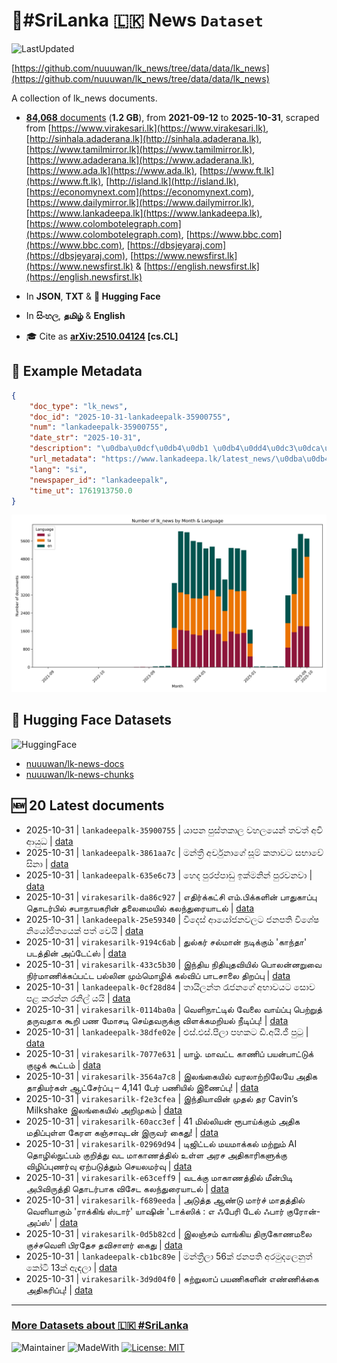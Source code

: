 # 📄#SriLanka 🇱🇰 News `Dataset`

![LastUpdated](https://img.shields.io/badge/last_updated-2025--10--31_18:29:24-green)

[https://github.com/nuuuwan/lk_news/tree/data/data/lk_news](https://github.com/nuuuwan/lk_news/tree/data/data/lk_news)

A collection of lk_news documents.

- [**84,068** documents](https://github.com/nuuuwan/lk_news/tree/data/data/lk_news) (**1.2 GB**), from **2021-09-12** to **2025-10-31**, scraped from [https://www.virakesari.lk](https://www.virakesari.lk), [http://sinhala.adaderana.lk](http://sinhala.adaderana.lk), [https://www.tamilmirror.lk](https://www.tamilmirror.lk), [https://www.adaderana.lk](https://www.adaderana.lk), [https://www.ada.lk](https://www.ada.lk), [https://www.ft.lk](https://www.ft.lk), [http://island.lk](http://island.lk), [https://economynext.com](https://economynext.com), [https://www.dailymirror.lk](https://www.dailymirror.lk), [https://www.lankadeepa.lk](https://www.lankadeepa.lk), [https://www.colombotelegraph.com](https://www.colombotelegraph.com), [https://www.bbc.com](https://www.bbc.com), [https://dbsjeyaraj.com](https://dbsjeyaraj.com), [https://www.newsfirst.lk](https://www.newsfirst.lk) & [https://english.newsfirst.lk](https://english.newsfirst.lk)

- In **JSON**, **TXT** & **🤗 Hugging Face**

- In **සිංහල**, **தமிழ்** & **English**

- 🎓 Cite as **[arXiv:2510.04124](https://arxiv.org/abs/2510.04124) [cs.CL]**

## 📝 Example Metadata

```json
{
    "doc_type": "lk_news",
    "doc_id": "2025-10-31-lankadeepalk-35900755",
    "num": "lankadeepalk-35900755",
    "date_str": "2025-10-31",
    "description": "\u0dba\u0dcf\u0db4\u0db1 \u0db4\u0dd4\u0dc3\u0dca\u0dad\u0d9a\u0dcf\u0dbd \u0dc0\u0dc4\u0dbd\u0dba\u0dd9\u0db1\u0dca \u0dad\u0dc0\u0dad\u0dca \u0d85\u0dc0\u0dd2 \u0d86\u0dba\u0dd4\u0db0",
    "url_metadata": "https://www.lankadeepa.lk/latest_news/\u0dba\u0db4\u0db1-\u0db4\u0dc3\u0dad\u0d9a\u0dbd-\u0dc0\u0dc4\u0dbd\u0dba\u0db1-\u0dad\u0dc0\u0dad-\u0d85\u0dc0-\u0d86\u0dba\u0db0/1-682464",
    "lang": "si",
    "newspaper_id": "lankadeepalk",
    "time_ut": 1761913750.0
}
```

![Chart](https://raw.githubusercontent.com/nuuuwan/lk_news/refs/heads/data/data/lk_news/docs_by_month_and_lang.png)

## 🤗 Hugging Face Datasets

![HuggingFace](https://img.shields.io/badge/-HuggingFace-FDEE21?style=for-the-badge&logo=HuggingFace)

- [nuuuwan/lk-news-docs](https://huggingface.co/datasets/nuuuwan/lk-news-docs)
- [nuuuwan/lk-news-chunks](https://huggingface.co/datasets/nuuuwan/lk-news-chunks)

## 🆕 20 Latest documents

- 2025-10-31 | `lankadeepalk-35900755` | යාපන පුස්තකාල වහලයෙන් තවත් අවි ආයුධ | [data](https://github.com/nuuuwan/lk_news/tree/data/data/lk_news/2020s/2025/2025-10-31-lankadeepalk-35900755)
- 2025-10-31 | `lankadeepalk-3861aa7c` | මන්ත්‍රී අර්චුනාගේ සූම් කතාවට සභාවේ සිනා | [data](https://github.com/nuuuwan/lk_news/tree/data/data/lk_news/2020s/2025/2025-10-31-lankadeepalk-3861aa7c)
- 2025-10-31 | `lankadeepalk-635e6c73` | හෙද පුරප්පාඩු ඉක්මනින් පුරවනවා | [data](https://github.com/nuuuwan/lk_news/tree/data/data/lk_news/2020s/2025/2025-10-31-lankadeepalk-635e6c73)
- 2025-10-31 | `virakesarilk-da86c927` | எதிர்க்கட்சி எம்.பிக்களின் பாதுகாப்பு தொடர்பில் சபாநாயகரின் தலைமையில் கலந்துரையாடல் | [data](https://github.com/nuuuwan/lk_news/tree/data/data/lk_news/2020s/2025/2025-10-31-virakesarilk-da86c927)
- 2025-10-31 | `lankadeepalk-25e59340` | විදෙස් ආයෝජනවලට ජනපති විශේෂ නියෝජිතයෙක් පත් වෙයි | [data](https://github.com/nuuuwan/lk_news/tree/data/data/lk_news/2020s/2025/2025-10-31-lankadeepalk-25e59340)
- 2025-10-31 | `virakesarilk-9194c6ab` | துல்கர் சல்மான் நடிக்கும் 'காந்தா' படத்தின் அப்டேட்ஸ் | [data](https://github.com/nuuuwan/lk_news/tree/data/data/lk_news/2020s/2025/2025-10-31-virakesarilk-9194c6ab)
- 2025-10-31 | `virakesarilk-433c5b30` | இந்திய நிதியுதவியில் பொலன்னறுவை நிர்மாணிக்கப்பட்ட பல்லின மும்மொழிக் கல்விப் பாடசாலை திறப்பு | [data](https://github.com/nuuuwan/lk_news/tree/data/data/lk_news/2020s/2025/2025-10-31-virakesarilk-433c5b30)
- 2025-10-31 | `lankadeepalk-0cf28d84` | තායිලන්ත රැජනගේ අභාවයට සොව පළ කරන්න රනිල් යයි | [data](https://github.com/nuuuwan/lk_news/tree/data/data/lk_news/2020s/2025/2025-10-31-lankadeepalk-0cf28d84)
- 2025-10-31 | `virakesarilk-0114ba0a` | வெளிநாட்டில் வேலை வாய்ப்பு பெற்றுத் தருவதாக கூறி பண மோசடி செய்தவருக்கு விளக்கமறியல் நீடிப்பு! | [data](https://github.com/nuuuwan/lk_news/tree/data/data/lk_news/2020s/2025/2025-10-31-virakesarilk-0114ba0a)
- 2025-10-31 | `lankadeepalk-38dfe02e` | එස්.එස්.පීලා පහකට ඩී.අයි.ජී පුටු | [data](https://github.com/nuuuwan/lk_news/tree/data/data/lk_news/2020s/2025/2025-10-31-lankadeepalk-38dfe02e)
- 2025-10-31 | `virakesarilk-7077e631` | யாழ். மாவட்ட காணிப் பயன்பாட்டுக் குழுக் கூட்டம் | [data](https://github.com/nuuuwan/lk_news/tree/data/data/lk_news/2020s/2025/2025-10-31-virakesarilk-7077e631)
- 2025-10-31 | `virakesarilk-3564a7c8` | இலங்கையில் வரலாற்றிலேயே அதிக தாதியர்கள் ஆட்சேர்ப்பு – 4,141 பேர் பணியில் இணைப்பு! | [data](https://github.com/nuuuwan/lk_news/tree/data/data/lk_news/2020s/2025/2025-10-31-virakesarilk-3564a7c8)
- 2025-10-31 | `virakesarilk-f2e3cfea` | இந்தியாவின் முதல் தர Cavin’s Milkshake இலங்கையில் அறிமுகம் | [data](https://github.com/nuuuwan/lk_news/tree/data/data/lk_news/2020s/2025/2025-10-31-virakesarilk-f2e3cfea)
- 2025-10-31 | `virakesarilk-60acc3ef` | 41 மில்லியன் ரூபாய்க்கும் அதிக  மதிப்புள்ள கேரள கஞ்சாவுடன் இருவர் கைது! | [data](https://github.com/nuuuwan/lk_news/tree/data/data/lk_news/2020s/2025/2025-10-31-virakesarilk-60acc3ef)
- 2025-10-31 | `virakesarilk-02969d94` | டிஜிட்டல் மயமாக்கல் மற்றும் AI தொழில்நுட்பம் குறித்து வட மாகாணத்தில் உள்ள அரச அதிகாரிகளுக்கு விழிப்புணர்வு ஏற்படுத்தும் செயலமர்வு | [data](https://github.com/nuuuwan/lk_news/tree/data/data/lk_news/2020s/2025/2025-10-31-virakesarilk-02969d94)
- 2025-10-31 | `virakesarilk-e63ceff9` | வடக்கு மாகாணத்தில் மீன்பிடி அபிவிருத்தி தொடர்பாக விசேட கலந்துரையாடல் | [data](https://github.com/nuuuwan/lk_news/tree/data/data/lk_news/2020s/2025/2025-10-31-virakesarilk-e63ceff9)
- 2025-10-31 | `virakesarilk-f689eeda` | அடுத்த ஆண்டு மார்ச் மாதத்தில் வெளியாகும் 'ராக்கிங் ஸ்டார்' யாஷின் 'டாக்ஸிக் : எ ஃபேரி டேல் ஃபார் குரோன்- அப்ஸ்' | [data](https://github.com/nuuuwan/lk_news/tree/data/data/lk_news/2020s/2025/2025-10-31-virakesarilk-f689eeda)
- 2025-10-31 | `virakesarilk-0d5b82cd` | இலஞ்சம் வாங்கிய திருகோணமலை குச்சவெளி பிரதேச தவிசாளர் கைது | [data](https://github.com/nuuuwan/lk_news/tree/data/data/lk_news/2020s/2025/2025-10-31-virakesarilk-0d5b82cd)
- 2025-10-31 | `lankadeepalk-cb1bc89e` | මන්ත්‍රීලා 56ක් ජනපති අරමුදලෙනුත් කෝටි 13ක් ඇඳලා | [data](https://github.com/nuuuwan/lk_news/tree/data/data/lk_news/2020s/2025/2025-10-31-lankadeepalk-cb1bc89e)
- 2025-10-31 | `virakesarilk-3d9d04f0` | சுற்றுலாப் பயணிகளின் எண்ணிக்கை அதிகரிப்பு! | [data](https://github.com/nuuuwan/lk_news/tree/data/data/lk_news/2020s/2025/2025-10-31-virakesarilk-3d9d04f0)

---

### [More Datasets about 🇱🇰 #SriLanka](https://github.com/nuuuwan/lk_datasets)

![Maintainer](https://img.shields.io/badge/maintainer-nuuuwan-red)
![MadeWith](https://img.shields.io/badge/made_with-python-blue)
[![License: MIT](https://img.shields.io/badge/License-MIT-yellow.svg)](https://opensource.org/licenses/MIT)
